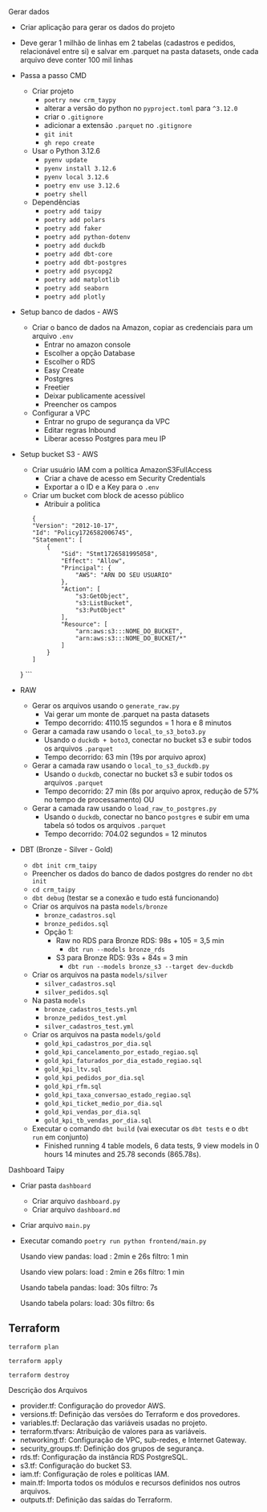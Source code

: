 Gerar dados
- Criar aplicação para gerar os dados do projeto
- Deve gerar 1 milhão de linhas em 2 tabelas (cadastros e pedidos, relacionável entre si) e salvar em .parquet na pasta datasets, onde cada arquivo deve conter 100 mil linhas

- Passa a passo CMD
	- Criar projeto
		- `poetry new crm_taypy`
		- alterar a versão do python no `pyproject.toml` para `^3.12.0`
		- criar o `.gitignore`
		- adicionar a extensão `.parquet` no `.gitignore`
		- `git init`
		- `gh repo create`
	- Usar o Python 3.12.6
		- `pyenv update`
		- `pyenv install 3.12.6`
		- `pyenv local 3.12.6`
		- `poetry env use 3.12.6`
		- `poetry shell`
	- Dependências
		- `poetry add taipy`
		- `poetry add polars`
		- `poetry add faker`
		- `poetry add python-dotenv`
		- `poetry add duckdb`
		- `poetry add dbt-core`
		- `poetry add dbt-postgres`
		- `poetry add psycopg2`
		- `poetry add matplotlib`
		- `poetry add seaborn`
		- `poetry add plotly`
- Setup banco de dados - AWS
	- Criar o banco de dados na Amazon, copiar as credenciais para um arquivo `.env`
		- Entrar no amazon console
		- Escolher a opção Database
		- Escolher o RDS
		- Easy Create
		- Postgres
		- Freetier
		- Deixar publicamente acessível
		- Preencher os campos
	- Configurar a VPC
		- Entrar no grupo de segurança da VPC
		- Editar regras Inbound
		- Liberar acesso Postgres para meu IP 
- Setup bucket S3 - AWS
	- Criar usuário IAM com a política AmazonS3FullAccess
		- Criar a chave de acesso em Security Credentials
		- Exportar a o ID e a Key para o `.env`
	- Criar um bucket com block de acesso público
		- Atribuir a politica
		```
		{
		"Version": "2012-10-17",
		"Id": "Policy1726582006745",
		"Statement": [
			{
				"Sid": "Stmt1726581995058",
				"Effect": "Allow",
				"Principal": {
					"AWS": "ARN DO SEU USUARIO"
				},
				"Action": [
					"s3:GetObject",
					"s3:ListBucket",
					"s3:PutObject"
				],
				"Resource": [
					"arn:aws:s3:::NOME_DO_BUCKET",
					"arn:aws:s3:::NOME_DO_BUCKET/*"
				]
			}
		]
	}
		```
	
- RAW
	- Gerar os arquivos usando o `generate_raw.py`
		- Vai gerar um monte de .parquet na pasta datasets
		- Tempo decorrido: 4110.15 segundos = 1 hora e 8 minutos
	- Gerar a camada raw usando o `local_to_s3_boto3.py`
		- Usando o `duckdb + boto3`, conectar no bucket s3 e subir todos os arquivos `.parquet`
		- Tempo decorrido: 63 min (19s por arquivo aprox)
	- Gerar a camada raw usando o `local_to_s3_duckdb.py`
		- Usando o `duckdb`, conectar no bucket s3 e subir todos os arquivos `.parquet`
		- Tempo decorrido: 27 min (8s por arquivo aprox, redução de 57% no tempo de processamento)
	OU
	- Gerar a camada raw usando o `load_raw_to_postgres.py`
		- Usando o `duckdb`, conectar no banco `postgres` e subir em uma tabela só todos os arquivos `.parquet`
		- Tempo decorrido: 704.02 segundos = 12 minutos
- DBT (Bronze - Silver - Gold)
	- `dbt init crm_taipy`
	- Preencher os dados do banco de dados postgres do render no `dbt init`
	- `cd crm_taipy`
	- `dbt debug` (testar se a conexão e tudo está funcionando)
	- Criar os arquivos na pasta `models/bronze` 
		- `bronze_cadastros.sql`
		- `bronze_pedidos.sql`
		- Opção 1:
			- Raw no RDS para Bronze RDS: 98s + 105 = 3,5 min
				- `dbt run --models bronze_rds`
			- S3 para Bronze RDS: 93s + 84s = 3 min
				- `dbt run --models bronze_s3 --target dev-duckdb`
	- Criar os arquivos na pasta `models/silver`
		- `silver_cadastros.sql`
		- `silver_pedidos.sql`
	- Na pasta `models`
		- `bronze_cadastros_tests.yml`
		- `bronze_pedidos_test.yml`
		- `silver_cadastros_test.yml`
	- Criar os arquivos na pasta `models/gold`
		- `gold_kpi_cadastros_por_dia.sql`
		- `gold_kpi_cancelamento_por_estado_regiao.sql`
		- `gold_kpi_faturados_por_dia_estado_regiao.sql`
		- `gold_kpi_ltv.sql`
		- `gold_kpi_pedidos_por_dia.sql`
		- `gold_kpi_rfm.sql`
		- `gold_kpi_taxa_conversao_estado_regiao.sql`
		- `gold_kpi_ticket_medio_por_dia.sql`
		- `gold_kpi_vendas_por_dia.sql`
		- `gold_kpi_tb_vendas_por_dia.sql`
	- Executar o comando `dbt build` (vai executar os `dbt tests` e o `dbt run` em conjunto)
		- Finished running 4 table models, 6 data tests, 9 view models in 0 hours 14 minutes and 25.78 seconds (865.78s).

Dashboard Taipy
- Criar pasta `dashboard`
	- Criar arquivo `dashboard.py`
	- Criar arquivo `dashboard.md`
- Criar arquivo `main.py`
- Executar comando `poetry run python frontend/main.py`

	Usando view pandas:
		load : 2min e 26s
		filtro: 1 min

	Usando view polars:
		load : 2min e 26s
		filtro: 1 min

	Usando tabela pandas:
		load: 30s
		filtro: 7s

	Usando tabela polars:
		load: 30s
		filtro: 6s



## Terraform

```
terraform plan
```

```
terraform apply
```

```
terraform destroy
```


Descrição dos Arquivos
- provider.tf: Configuração do provedor AWS.
- versions.tf: Definição das versões do Terraform e dos provedores.
- variables.tf: Declaração das variáveis usadas no projeto.
- terraform.tfvars: Atribuição de valores para as variáveis.
- networking.tf: Configuração de VPC, sub-redes, e Internet Gateway.
- security_groups.tf: Definição dos grupos de segurança.
- rds.tf: Configuração da instância RDS PostgreSQL.
- s3.tf: Configuração do bucket S3.
- iam.tf: Configuração de roles e políticas IAM.
- main.tf: Importa todos os módulos e recursos definidos nos outros arquivos.
- outputs.tf: Definição das saídas do Terraform.